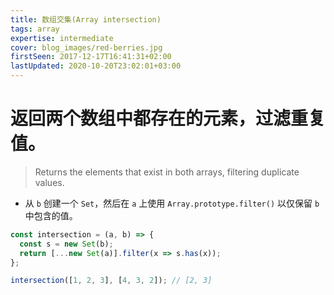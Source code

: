 ```yaml
---
title: 数组交集(Array intersection)
tags: array
expertise: intermediate
cover: blog_images/red-berries.jpg
firstSeen: 2017-12-17T16:41:31+02:00
lastUpdated: 2020-10-20T23:02:01+03:00
---
```


# 返回两个数组中都存在的元素，过滤重复值。
> Returns the elements that exist in both arrays, filtering duplicate values.

- 从 `b` 创建一个 `Set`，然后在 `a` 上使用 `Array.prototype.filter()` 以仅保留 `b` 中包含的值。

```js
const intersection = (a, b) => {
  const s = new Set(b);
  return [...new Set(a)].filter(x => s.has(x));
};
```

```js
intersection([1, 2, 3], [4, 3, 2]); // [2, 3]
```
